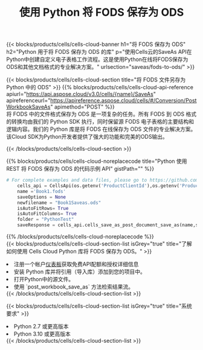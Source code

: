 ﻿---
title: 使用 Python 将 FODS 保存为 ODS
description: 利用Aspose.Cells Cloud SDK for Python将FODS格式文件保存为ODS格式文件。
kwords: Excel, Save FODS as ODS, REST, Python
howto: How to save FODS as ODS using Aspose.Cells Cloud Python library.
---
{{< blocks/products/cells/cells-cloud-banner h1="将 FODS 保存为 ODS" h2="Python 用于将 FODS 保存为 ODS 的库" p="使用Cells云的SaveAs API在Python中创建自定义电子表格工作流程。这是使用Python在线将FODS保存为ODS和其他文档格式的专业解决方案。" urlsection="saveas/fods-to-ods/" >}}

{{< blocks/products/cells/cells-cloud-section title="将 FODS 文件另存为 Python 中的 ODS" >}}
{{% blocks/products/cells/cells-cloud-api-reference apiurl="https://api.aspose.cloud/v3.0/cells/{name}/SaveAs" apireferenceurl="https://apireference.aspose.cloud/cells/#/Conversion/PostWorkbookSaveAs" apimethod="POST" %}}
<br/>
将 FODS 中的文件格式保存为 ODS 是一项复杂的任务。所有 FODS 到 ODS 格式的转换均由我们的 Python SDK 执行，同时保留源 FODS 电子表格的主要结构和逻辑内容。我们的 Python 库是将 FODS 在线保存为 ODS 文件的专业解决方案。该Cloud SDK为Python开发者提供了强大的功能和完美的ODS输出。

{{< /blocks/products/cells/cells-cloud-section >}}

{{% blocks/products/cells/cells-cloud-noreplacecode title="Python 使用 REST 将 FODS 保存为 ODS 的代码示例 API" gistPath="" %}}
  
```python
# For complete examples and data files, please go to https://github.com/aspose-cells-cloud/aspose-cells-cloud-python/
    cells_api = CellsApi(os.getenv('ProductClientId'),os.getenv('ProductClientSecret'))
    name ='Book1.fods'    
    saveOptions = None
    newfilename = "Book1Saveas.ods"
    isAutoFitRows= True
    isAutoFitColumns= True
    folder = "PythonTest"
    saveResponse = cells_api.cells_save_as_post_document_save_as(name,save_options=saveOptions, newfilename=(folder +'/' + newfilename),folder=folder)
```
  
{{% /blocks/products/cells/cells-cloud-noreplacecode %}}
<br/>
{{< blocks/products/cells/cells-cloud-section-list isGrey="true" title="了解如何使用 Cells Cloud Python 库将 FODS 保存为 ODS。" >}}
<li>注册一个帐户<a href="https://dashboard.aspose.cloud/">仪表板</a>获取免费API配额和授权详细信息</li>
<li>安装 Python 库并将引用（导入库）添加到您的项目中。</li>
<li>打开Python中的源文件。</li>
<li>使用 `post_workbook_save_as` 方法检索结果流。</li>
{{< /blocks/products/cells/cells-cloud-section-list >}}

{{< blocks/products/cells/cells-cloud-section-list isGrey="true" title="系统要求" >}}
<li>Python 2.7 或更高版本</li>
<li>Python 3.10 或更高版本</li>
{{< /blocks/products/cells/cells-cloud-section-list >}}
